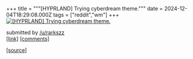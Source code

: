 +++
title = """[HYPRLAND] Trying cyberdream theme."""
date = 2024-12-04T18:29:08.000Z
tags = ["reddit","wm"]
+++
[![[HYPRLAND] Trying cyberdream theme.](https://b.thumbs.redditmedia.com/8qlIWYneyYf4sS77OP1UvATEO3o_QrVB3H4rkSv1HHk.jpg "[HYPRLAND] Trying cyberdream theme.")](https://www.reddit.com/r/unixporn/comments/1h6na7w/hyprland_trying_cyberdream_theme/)

submitted by [/u/rarkszz](https://www.reddit.com/user/rarkszz)  
[\[link\]](https://www.reddit.com/gallery/1h6na7w) [\[comments\]](https://www.reddit.com/r/unixporn/comments/1h6na7w/hyprland_trying_cyberdream_theme/)

[[source]](https://www.reddit.com/r/unixporn/comments/1h6na7w/hyprland_trying_cyberdream_theme/)
